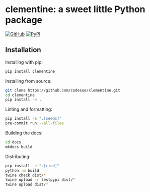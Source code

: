 # clementine: a sweet little Python package

[![GitHub][github_badge]][github_link]
[![PyPI][pypi_badge]][pypi_link]

[github_badge]: https://badgen.net/badge/icon/GitHub?icon=github&color=black&label
[github_link]: https://github.com/codesue/clementine

[pypi_badge]: https://badgen.net/pypi/v/clementine?icon=pypi&color=black&label
[pypi_link]: https://pypi.org/project/clementine

## Installation

Installing with pip:

```sh
pip install clementine
```


Installing from source:

```sh
git clone https://github.com/codesue/clementine.git
cd clementine
pip install -e .
```

Linting and formatting:

```sh
pip install -e ".[seeds]"
pre-commit run --all-files
```

Building the docs:

```sh
cd docs
mkdocs build
```

Distributing:

```sh
pip install -e ".[rind]"
python -m build
twine check dist/*
twine upload -r testpypi dist/*
twine upload dist/*
```

